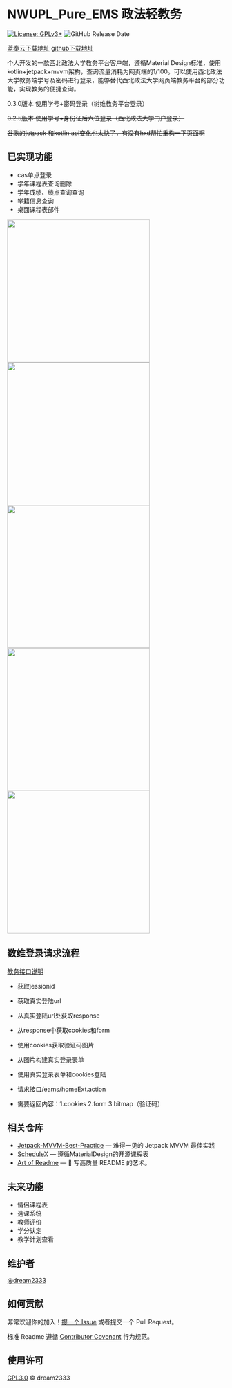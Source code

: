 # NWUPL_Pure_EMS 政法轻教务

[![License: GPLv3+](https://img.shields.io/badge/License-GPLv3%2B-blue)](https://www.gnu.org/licenses/gpl-3.0.html)  ![GitHub Release Date](https://img.shields.io/github/release-date/dream2333/NWUPL_Pure_EMS)

[蓝奏云下载地址](https://wwa.lanzouw.com/iqk9000ygxsh "下载地址")  [github下载地址](https://github.com/dream2333/NWUPL_Pure_EMS/releases "下载地址")

个人开发的一款西北政法大学教务平台客户端，遵循Material Design标准，使用kotlin+jetpack+mvvm架构，查询流量消耗为网页端的1/100。可以使用西北政法大学教务端学号及密码进行登录，能够替代西北政法大学网页端教务平台的部分功能，实现教务的便捷查询。

0.3.0版本 使用学号+密码登录（树维教务平台登录）

~~0.2.5版本 使用学号+身份证后六位登录（西北政法大学门户登录）~~

~~谷歌的jetpack 和kotlin api变化也太快了，有没有hxd帮忙重构一下页面啊~~

## 已实现功能

- cas单点登录
- 学年课程表查询删除
- 学年成绩、绩点查询查询
- 学籍信息查询
- 桌面课程表部件

<img src="https://www.hualigs.cn/image/6076c0de0981d.jpg" height="330" />   <img src="https://www.hualigs.cn/image/6076c0de96773.jpg" height="330" />  <img src="https://www.hualigs.cn/image/6076c0de52283.jpg" height="330"  />   <img src="https://www.hualigs.cn/image/6076c0dcb5c37.jpg" height="330"  />  <img src="https://www.hualigs.cn/image/6076bca38517b.jpg" height="330"  /> 

## 数维登录请求流程

[教务接口说明](https://github.com/dream2333/NWUPL_Pure_EMS/blob/master/%E6%8E%A5%E5%8F%A3.md "接口文档")

- 获取jessionid

- 获取真实登陆url

- 从真实登陆url处获取response

- 从response中获取cookies和form

- 使用cookies获取验证码图片

- 从图片构建真实登录表单

- 使用真实登录表单和cookies登陆

- 请求接口/eams/homeExt.action

- 需要返回内容：1.cookies 2.form 3.bitmap（验证码）

## 相关仓库

- [Jetpack-MVVM-Best-Practice](https://github.com/KunMinX/Jetpack-MVVM-Best-Practice) — 难得一见的 Jetpack MVVM 最佳实践
- [ScheduleX](https://github.com/Surine/ScheduleX) — 遵循MaterialDesign的开源课程表
- [Art of Readme](https://github.com/noffle/art-of-readme) — 💌 写高质量 README 的艺术。

## 未来功能
- 情侣课程表
- 选课系统
- 教师评价
- 学分认定
- 教学计划查看

## 维护者

[@dream2333](https://github.com/dream2333)

## 如何贡献

非常欢迎你的加入！[提一个 Issue](https://github.com/dream2333/NWUPL_Pure_EMS/issues/new) 或者提交一个 Pull Request。


标准 Readme 遵循 [Contributor Covenant](http://contributor-covenant.org/version/1/3/0/) 行为规范。


## 使用许可

[GPL3.0](LICENSE) © dream2333